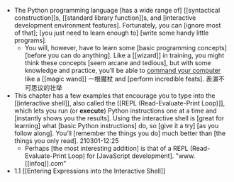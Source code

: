 - The Python programming language [has a wide range of] [[syntactical construction]]s, [[standard library function]]s, and [interactive development environment features]. Fortunately, you can [ignore most of that]; [you just need to learn enough to] [write some handy little programs].
    - You will, however, have to learn some [basic programming concepts] [before you can do anything]. Like a [[wizard]] in training, you might think these concepts [seem arcane and tedious], but with some knowledge and practice, you’ll be able to [command your computer]([[command]]) like a [[magic wand]] 一根魔杖 and [perform incredible feats]. 表演不可思议的壮举
- This chapter has a few examples that encourage you to type into the [[interactive shell]], also called the [[REPL (Read-Evaluate-Print Loop)]], which lets you run (or __execute__) Python instructions one at a time and [instantly shows you the results]. Using the interactive shell is [great for learning] what [basic Python instructions] do, so [give it a try] [as you follow along]. You’ll [remember the things you do] much better than [the things you only read].
210301-12:25
    - Perhaps [the most interesting addition] is that of a REPL (Read-Evaluate-Print Loop) for [JavaScript development]. "www.[[infoq]].com"
- 1.1 [[Entering Expressions into the Interactive Shell]]
